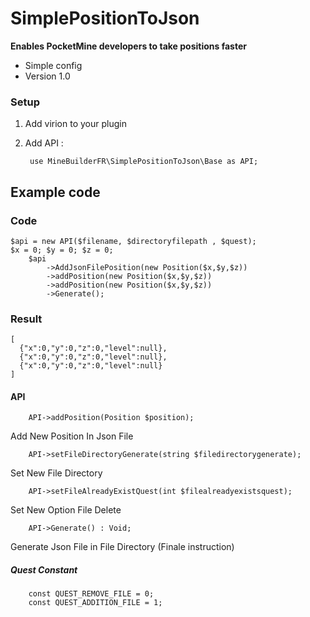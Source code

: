 # SimplePositionToJson
__Enables PocketMine developers to take positions faster__

* Simple config
* Version 1.0

### Setup

1. Add virion to your plugin
2. Add API :

		use MineBuilderFR\SimplePositionToJson\Base as API;
    
## Example code

### Code
   
    $api = new API($filename, $directoryfilepath , $quest);
    $x = 0; $y = 0; $z = 0;
        $api
            ->AddJsonFilePosition(new Position($x,$y,$z))
            ->addPosition(new Position($x,$y,$z))
            ->addPosition(new Position($x,$y,$z))
            ->Generate();
            
### Result

    [
      {"x":0,"y":0,"z":0,"level":null},
      {"x":0,"y":0,"z":0,"level":null},
      {"x":0,"y":0,"z":0,"level":null}
    ]

#### API

		API->addPosition(Position $position);
Add New Position In Json File

		API->setFileDirectoryGenerate(string $filedirectorygenerate);
Set New File Directory

		API->setFileAlreadyExistQuest(int $filealreadyexistsquest);
Set New Option File Delete

		API->Generate() : Void;
Generate Json File in File Directory (Finale instruction)

##### Quest Constant

		const QUEST_REMOVE_FILE = 0;
  		const QUEST_ADDITION_FILE = 1;
